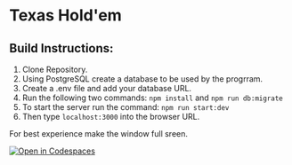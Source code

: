 # Texas Hold'em 
## Build Instructions:
1. Clone Repository.
2. Using PostgreSQL create a database to be used by the progrram.
3. Create a .env file and add your database URL.
4. Run the following two commands:
```npm install``` and
```npm run db:migrate```
5. To start the server run the command: ```npm run start:dev```
6. Then type ```localhost:3000``` into the browser URL.

For best experience make the window full sreen.

[![Open in Codespaces](https://classroom.github.com/assets/launch-codespace-7f7980b617ed060a017424585567c406b6ee15c891e84e1186181d67ecf80aa0.svg)](https://classroom.github.com/open-in-codespaces?assignment_repo_id=12502855)
